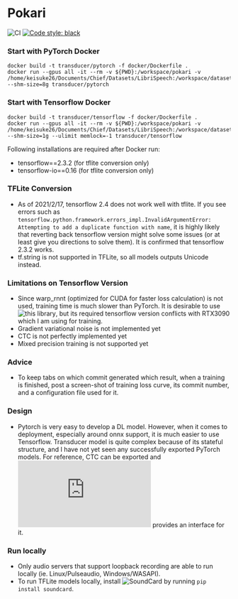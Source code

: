 # Pokari

![CI](https://github.com/chief-co-jp/pokari/workflows/CI/badge.svg)
[![Code style: black](https://img.shields.io/badge/code%20style-black-000000.svg)](https://github.com/psf/black)

### Start with PyTorch Docker
```shell
docker build -t transducer/pytorch -f docker/Dockerfile .
docker run --gpus all -it --rm -v ${PWD}:/workspace/pokari -v /home/keisuke26/Documents/Chief/Datasets/LibriSpeech:/workspace/datasets --shm-size=8g transducer/pytorch
```

### Start with Tensorflow Docker
```shell
docker build -t transducer/tensorflow -f docker/Dockerfile .
docker run --gpus all -it --rm -v ${PWD}:/workspace/pokari -v /home/keisuke26/Documents/Chief/Datasets/LibriSpeech:/workspace/datasets --shm-size=1g --ulimit memlock=-1 transducer/tensorflow
```
Following installations are required after Docker run:
- tensorflow==2.3.2 (for tflite conversion only)
- tensorflow-io==0.16 (for tflite conversion only)

### TFLite Conversion
- As of 2021/2/17, tensorflow 2.4 does not work well with tflite. If you see errors such as 
`tensorflow.python.framework.errors_impl.InvalidArgumentError: Attempting to add a duplicate function with name`,
it is highly likely that reverting back tensorflow version might solve some issues (or at least give you directions to solve them). It is confirmed that tensorflow 2.3.2
works.
- tf.string is not supported in TFLite, so all models outputs Unicode instead.

### Limitations on Tensorflow Version
- Since warp_rnnt (optimized for CUDA for faster loss calculation) is not used, training time is much slower than PyTorch. It is desirable to use ![this library](https://github.com/HawkAaron/warp-transducer), but its required tensorflow version conflicts with RTX3090 which I am using for training.
- Gradient variational noise is not implemented yet
- CTC is not perfectly implemented yet
- Mixed precision training is not supported yet

### Advice
- To keep tabs on which commit generated which result, when a training is finished, post a screen-shot of training loss curve, its commit number, and a configuration file used for it.

### Design
- Pytorch is very easy to develop a DL model. However, when it comes to deployment, especially around onnx support, it is much easier to use Tensorflow. Transducer model is quite complex because of its stateful structure, and I have not yet seen any successfully exported PyTorch models. For reference, CTC can be exported and ![NeMo](https://github.com/NVIDIA/NeMo/blob/25abffdd37efb3a9f5a6e236d910f045271ae08f/nemo/collections/asr/models/ctc_models.py) provides an interface for it.

### Run locally
- Only audio servers that support loopback recording are able to run locally (ie. Linux/Pulseaudio, Windows/WASAPI).
- To run TFLite models locally, install ![SoundCard](https://github.com/bastibe/SoundCard) by running `pip install soundcard`.